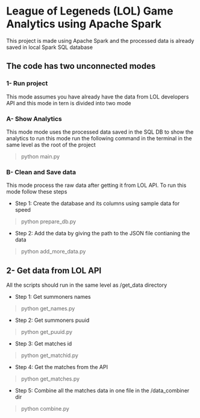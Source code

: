 # League of Legeneds (LOL) Game Analytics using Apache Spark

This project is made using Apache Spark and the processed data is already saved in local Spark SQL database

## The code has two unconnected modes

### 1- Run project

This mode assumes you have already have the data from LOL developers API and this mode in tern is divided into two mode

### A- Show Analytics

This mode mode uses the processed data saved in the SQL DB to show the analytics to run this mode run the following command in the terminal in the same level as the root of the project

> python main.py

### B- Clean and Save data

This mode process the raw data after getting it from LOL API. To run this mode follow these steps

- Step 1: Create the database and its columns using sample data for speed

> python prepare_db.py

- Step 2: Add the data by giving the path to the JSON file contianing the data

> python add_more_data.py

## 2- Get data from LOL API
All the scripts should run in the same level as /get_data directory

- Step 1: Get summoners names
> python get_names.py
- Step 2: Get summoners puuid
> python get_puuid.py
- Step 3: Get matches id
> python get_matchid.py
- Step 4: Get the matches from the API
> python get_matches.py
- Step 5: Combine all the matches data in one file in the /data_combiner dir
>python combine.py
